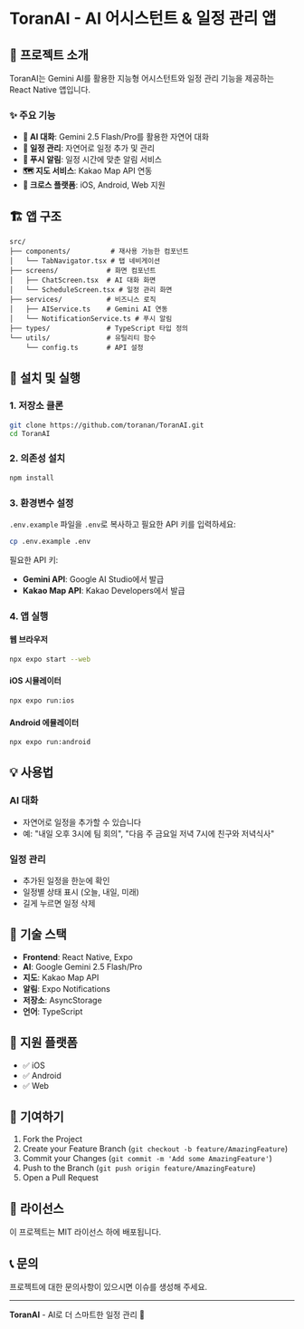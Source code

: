 # ToranAI - AI 어시스턴트 & 일정 관리 앱

## 📱 프로젝트 소개

ToranAI는 Gemini AI를 활용한 지능형 어시스턴트와 일정 관리 기능을 제공하는 React Native 앱입니다.

### ✨ 주요 기능

- **🤖 AI 대화**: Gemini 2.5 Flash/Pro를 활용한 자연어 대화
- **📅 일정 관리**: 자연어로 일정 추가 및 관리
- **🔔 푸시 알림**: 일정 시간에 맞춘 알림 서비스
- **🗺️ 지도 서비스**: Kakao Map API 연동
- **📱 크로스 플랫폼**: iOS, Android, Web 지원

## 🏗️ 앱 구조

```
src/
├── components/          # 재사용 가능한 컴포넌트
│   └── TabNavigator.tsx # 탭 네비게이션
├── screens/            # 화면 컴포넌트
│   ├── ChatScreen.tsx  # AI 대화 화면
│   └── ScheduleScreen.tsx # 일정 관리 화면
├── services/           # 비즈니스 로직
│   ├── AIService.ts    # Gemini AI 연동
│   └── NotificationService.ts # 푸시 알림
├── types/              # TypeScript 타입 정의
└── utils/              # 유틸리티 함수
    └── config.ts       # API 설정
```

## 🚀 설치 및 실행

### 1. 저장소 클론
```bash
git clone https://github.com/toranan/ToranAI.git
cd ToranAI
```

### 2. 의존성 설치
```bash
npm install
```

### 3. 환경변수 설정
`.env.example` 파일을 `.env`로 복사하고 필요한 API 키를 입력하세요:

```bash
cp .env.example .env
```

필요한 API 키:
- **Gemini API**: Google AI Studio에서 발급
- **Kakao Map API**: Kakao Developers에서 발급

### 4. 앱 실행

#### 웹 브라우저
```bash
npx expo start --web
```

#### iOS 시뮬레이터
```bash
npx expo run:ios
```

#### Android 에뮬레이터
```bash
npx expo run:android
```

## 💡 사용법

### AI 대화
- 자연어로 일정을 추가할 수 있습니다
- 예: "내일 오후 3시에 팀 회의", "다음 주 금요일 저녁 7시에 친구와 저녁식사"

### 일정 관리
- 추가된 일정을 한눈에 확인
- 일정별 상태 표시 (오늘, 내일, 미래)
- 길게 누르면 일정 삭제

## 🔧 기술 스택

- **Frontend**: React Native, Expo
- **AI**: Google Gemini 2.5 Flash/Pro
- **지도**: Kakao Map API
- **알림**: Expo Notifications
- **저장소**: AsyncStorage
- **언어**: TypeScript

## 📱 지원 플랫폼

- ✅ iOS
- ✅ Android  
- ✅ Web

## 🤝 기여하기

1. Fork the Project
2. Create your Feature Branch (`git checkout -b feature/AmazingFeature`)
3. Commit your Changes (`git commit -m 'Add some AmazingFeature'`)
4. Push to the Branch (`git push origin feature/AmazingFeature`)
5. Open a Pull Request

## 📄 라이선스

이 프로젝트는 MIT 라이선스 하에 배포됩니다.

## 📞 문의

프로젝트에 대한 문의사항이 있으시면 이슈를 생성해 주세요.

---

**ToranAI** - AI로 더 스마트한 일정 관리 🚀
